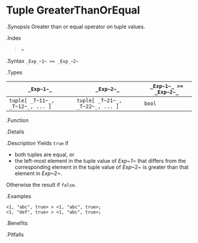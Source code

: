 # Tuple GreaterThanOrEqual

.Synopsis
Greater than or equal operator on tuple values.

.Index
>=

.Syntax
`_Exp_~1~ >= _Exp_~2~`

.Types


| `_Exp~1~_`                      |  `_Exp~2~_`                      | `_Exp~1~_ >= _Exp~2~_`  |
| --- | --- | --- |
| `tuple[ _T~11~_, _T~12~_, ... ]` |  `tuple[ _T~21~_, _T~22~_, ... ]` | `bool`                |


.Function

.Details

.Description
Yields `true` if 

*  both tuples are equal, or
*  the left-most element in the tuple value of _Exp~1~_ that differs from the corresponding element in the tuple 
value of _Exp_~2~ is greater than that element in _Exp_~2~.


Otherwise the result if `false`.

.Examples
```rascal-shell
<1, "abc", true> > <1, "abc", true>;
<1, "def", true> > <1, "abc", true>;
```

.Benefits

.Pitfalls


